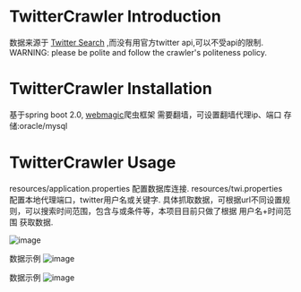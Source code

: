 # TwitterCrawler Introduction
数据来源于 [Twitter Search](https://twitter.com/search-home) ,而没有用官方twitter api,可以不受api的限制.   
WARNING: please be polite and follow the crawler's politeness policy.

# TwitterCrawler Installation
基于spring boot 2.0,
[webmagic](http://webmagic.io/)爬虫框架
需要翻墙，可设置翻墙代理ip、端口
存储:oracle/mysql

# TwitterCrawler Usage
resources/application.properties 配置数据库连接.
resources/twi.properties 配置本地代理端口，twitter用户名或关键字.
具体抓取数据，可根据url不同设置规则，可以搜索时间范围，包含与或条件等，本项目目前只做了根据 用户名+时间范围 获取数据.



![image](https://github.com/casolxia/TwitterCrawler/blob/master/images/sample2.png)

数据示例
![image](https://github.com/casolxia/TwitterCrawler/blob/master/images/sample1.png)

数据示例
![image](https://github.com/casolxia/TwitterCrawler/blob/master/images/sample.png)


